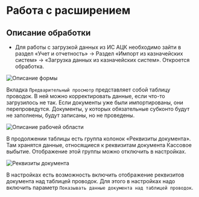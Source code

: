 # Работа с расширением

## Описание обработки

* Для работы с загрузкой данных из ИС АЦК необходимо зайти в раздел «Учет и отчетность» → Раздел «Импорт из казначейских систем» → «Загрузка данных из казначейских систем». Откроется обработка.

![Описание формы](https://sorokinltd.github.io/import-from-treasury-systems-doc.github.io/docs/how-to-work/form-description.png)

Вкладка ``Предварительный просмотр`` представляет собой таблицу проводок. В ней можно корректировать данные, если что-то загрузилось не так. Если документы уже были импортированы, они перепроведутся. Документы, у которых обязательные субконто будут не заполнены, будут записаны, но не проведены.

![Описание рабочей области](https://sorokinltd.github.io/import-from-treasury-systems-doc.github.io/docs/how-to-work/main-region.png)

В продолжении таблицы есть группа колонок «Реквизиты документа». Там хранятся данные, относящиеся к реквизитам документа Кассовое выбытие. Отображение этой группы можно отключить в настройках.

![Реквизиты документа](https://sorokinltd.github.io/import-from-treasury-systems-doc.github.io/docs/how-to-work/doc-attrs.png)

В настройках есть возможность включить отображение реквизитов документа над таблицей проводок. Для этого в настройках надо включить параметр ``Показывать данные документа над таблицей проводок``. 